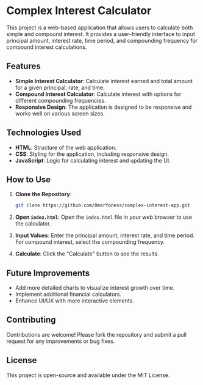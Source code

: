 # Complex Interest Calculator

This project is a web-based application that allows users to calculate both simple and compound interest. It provides a user-friendly interface to input principal amount, interest rate, time period, and compounding frequency for compound interest calculations.

## Features

- **Simple Interest Calculator**: Calculate interest earned and total amount for a given principal, rate, and time.
- **Compound Interest Calculator**: Calculate interest with options for different compounding frequencies.
- **Responsive Design**: The application is designed to be responsive and works well on various screen sizes.

## Technologies Used

- **HTML**: Structure of the web application.
- **CSS**: Styling for the application, including responsive design.
- **JavaScript**: Logic for calculating interest and updating the UI.

## How to Use

1. **Clone the Repository**: 
   ```bash
   git clone https://github.com/OmarYoness/complex-interest-app.git
   ```

2. **Open `index.html`**: Open the `index.html` file in your web browser to use the calculator.

3. **Input Values**: Enter the principal amount, interest rate, and time period. For compound interest, select the compounding frequency.

4. **Calculate**: Click the "Calculate" button to see the results.

## Future Improvements

- Add more detailed charts to visualize interest growth over time.
- Implement additional financial calculators.
- Enhance UI/UX with more interactive elements.

## Contributing

Contributions are welcome! Please fork the repository and submit a pull request for any improvements or bug fixes.

## License

This project is open-source and available under the MIT License.
